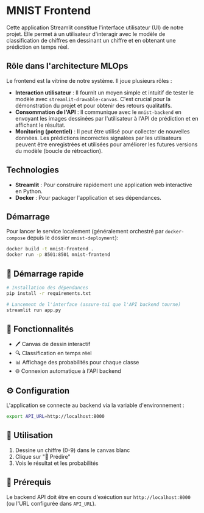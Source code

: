 # MNIST Frontend

Cette application Streamlit constitue l'interface utilisateur (UI) de notre projet. Elle permet à un utilisateur d'interagir avec le modèle de classification de chiffres en dessinant un chiffre et en obtenant une prédiction en temps réel.

## Rôle dans l'architecture MLOps

Le frontend est la vitrine de notre système. Il joue plusieurs rôles :

- **Interaction utilisateur** : Il fournit un moyen simple et intuitif de tester le modèle avec `streamlit-drawable-canvas`. C'est crucial pour la démonstration du projet et pour obtenir des retours qualitatifs.
- **Consommation de l'API** : Il communique avec le `mnist-backend` en envoyant les images dessinées par l'utilisateur à l'API de prédiction et en affichant le résultat.
- **Monitoring (potentiel)** : Il peut être utilisé pour collecter de nouvelles données. Les prédictions incorrectes signalées par les utilisateurs peuvent être enregistrées et utilisées pour améliorer les futures versions du modèle (boucle de rétroaction).

## Technologies

- **Streamlit** : Pour construire rapidement une application web interactive en Python.
- **Docker** : Pour packager l'application et ses dépendances.

## Démarrage

Pour lancer le service localement (généralement orchestré par `docker-compose` depuis le dossier `mnist-deployment`):

```bash
docker build -t mnist-frontend .
docker run -p 8501:8501 mnist-frontend
```

## 🚀 Démarrage rapide

```bash
# Installation des dépendances
pip install -r requirements.txt

# Lancement de l'interface (assure-toi que l'API backend tourne)
streamlit run app.py
```

## 🎯 Fonctionnalités

- 🖊️ Canvas de dessin interactif
- 🔍 Classification en temps réel
- 📊 Affichage des probabilités pour chaque classe
- 🌐 Connexion automatique à l'API backend

## ⚙️ Configuration

L'application se connecte au backend via la variable d'environnement :
```bash
export API_URL=http://localhost:8000
```

## 📱 Utilisation

1. Dessine un chiffre (0-9) dans le canvas blanc
2. Clique sur "🚀 Prédire"
3. Vois le résultat et les probabilités

## 🔗 Prérequis

Le backend API doit être en cours d'exécution sur `http://localhost:8000` (ou l'URL configurée dans `API_URL`). 
